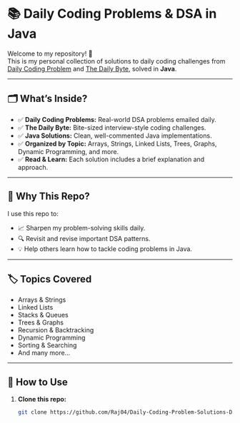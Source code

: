 # 📚 Daily Coding Problems & DSA in Java

Welcome to my repository! 🚀  
This is my personal collection of solutions to daily coding challenges from [Daily Coding Problem](https://www.dailycodingproblem.com/) and [The Daily Byte](https://thedailybyte.dev/), solved in **Java**.

---

## 🗂️ What’s Inside?

- ✅ **Daily Coding Problems:** Real-world DSA problems emailed daily.
- ✅ **The Daily Byte:** Bite-sized interview-style coding challenges.
- ✅ **Java Solutions:** Clean, well-commented Java implementations.
- ✅ **Organized by Topic:** Arrays, Strings, Linked Lists, Trees, Graphs, Dynamic Programming, and more.
- ✅ **Read & Learn:** Each solution includes a brief explanation and approach.

---

## 📌 Why This Repo?

I use this repo to:
- 📈 Sharpen my problem-solving skills daily.
- 🔍 Revisit and revise important DSA patterns.
- 💡 Help others learn how to tackle coding problems in Java.

---

## 🏷️ Topics Covered

- Arrays & Strings
- Linked Lists
- Stacks & Queues
- Trees & Graphs
- Recursion & Backtracking
- Dynamic Programming
- Sorting & Searching
- And many more...
---

## 🚀 How to Use

1. **Clone this repo:**
   ```bash
   git clone https://github.com/Raj04/Daily-Coding-Problem-Solutions-DSA.git
